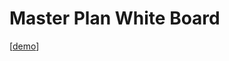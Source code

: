 # Master Plan White Board
[[demo](https://rawcdn.githack.com/b199er/MasterPlanWhiteBoard/86629ab9281864fd0369e8f859a7f40a4d1edbbe/index.html)]


 
